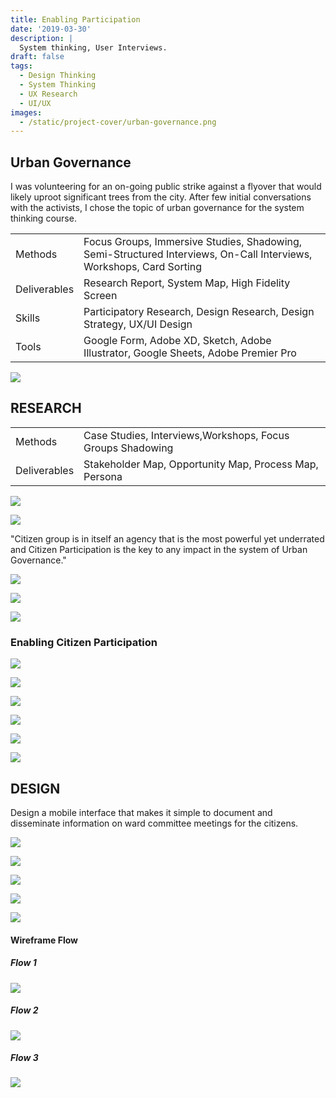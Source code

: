 ```yaml
---
title: Enabling Participation
date: '2019-03-30'
description: |
  System thinking, User Interviews.
draft: false
tags:
  - Design Thinking
  - System Thinking
  - UX Research
  - UI/UX
images:
  - /static/project-cover/urban-governance.png
---
```


## Urban Governance

I was volunteering for an on-going public strike against a flyover that would likely uproot significant trees from the city. After few initial conversations with the activists, I chose the topic of urban governance for the system thinking course.

|              |                                                                                                                     |
| ------------ | ------------------------------------------------------------------------------------------------------------------- |
| Methods      | Focus Groups, Immersive Studies, Shadowing, Semi-Structured Interviews, On-Call Interviews, Workshops, Card Sorting |
| Deliverables | Research Report, System Map, High Fidelity Screen                                                                   |
| Skills       | Participatory Research, Design Research, Design Strategy, UX/UI Design                                              |
| Tools        | Google Form, Adobe XD, Sketch, Adobe Illustrator, Google Sheets, Adobe Premier Pro                                  |

![](/static/projects/urban-governance/01.png)

## RESEARCH

|              |                                                            |
| ------------ | ---------------------------------------------------------- |
| Methods      | Case Studies, Interviews,Workshops, Focus Groups Shadowing |
| Deliverables | Stakeholder Map, Opportunity Map, Process Map, Persona     |

<ListGallery wbg={true}>

![](/static/projects/urban-governance/02.png)

![](/static/projects/urban-governance/03.png)

</ListGallery>

"Citizen group is in itself an agency that is the most powerful yet underrated and Citizen Participation is the key to any impact in the system of Urban Governance."

![](/static/projects/urban-governance/04.png)

![](/static/projects/urban-governance/05.png)

![](/static/projects/urban-governance/06.png)

### Enabling Citizen Participation

![](/static/projects/urban-governance/07.png)

<ListGallery wbg={true}>

![](/static/projects/urban-governance/08.png)

![](/static/projects/urban-governance/09.png)

</ListGallery>

<ListGallery wbg={true}>

![](/static/projects/urban-governance/10.png)

![](/static/projects/urban-governance/11.png)

</ListGallery>

![](/static/projects/urban-governance/12.png)

## DESIGN

Design a mobile interface that makes it simple to document and disseminate information on ward committee meetings for the citizens.

![](/static/projects/urban-governance/13.png)

<ListGallery wbg={true}>

![](/static/projects/urban-governance/14.png)

![](/static/projects/urban-governance/15.png)

</ListGallery>

<ListGallery wbg={true}>

![](/static/projects/urban-governance/16.png)

![](/static/projects/urban-governance/17.png)

</ListGallery>

#### Wireframe Flow

##### Flow 1

![](/static/projects/urban-governance/18.png)

##### Flow 2

![](/static/projects/urban-governance/19.png)

##### Flow 3

![](/static/projects/urban-governance/20.png)
